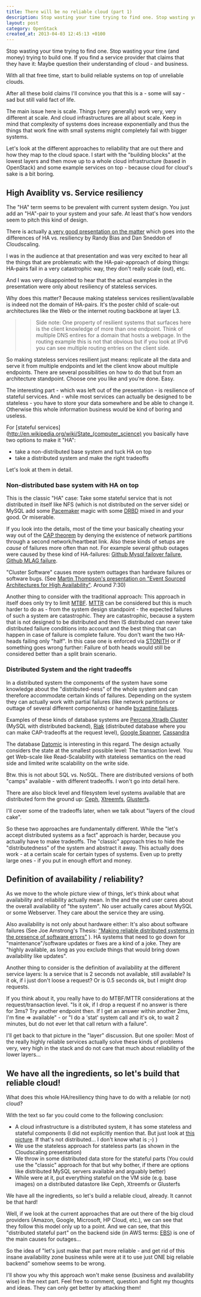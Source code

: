 ```yaml
---
title: There will be no reliable cloud (part 1)
description: Stop wasting your time trying to find one. Stop wasting your time (and money) trying to build one.
layout: post
category: OpenStack
created_at: 2013-04-03 12:45:13 +0100
---
```


Stop wasting your time trying to find one. Stop wasting your time (and money) trying to build one. If you find a service provider that claims that they have it: Maybe question their understanding of cloud - and business.

With all that free time, start to build reliable systems on top of unreliable clouds. 

After all these bold claims I'll convince you that this is a - some will say - sad but still valid fact of life.

The main issue here is scale. Things (very generally) work very, very different at scale. And cloud infrastructures are all about scale. Keep in mind that complexity of systems does increase exponentially and thus the things that work fine with small systems might completely fail with bigger systems.

Let's look at the different approaches to reliability that are out there and how they map to the cloud space. I start with the "building blocks" at the lowest layers and then move up to a whole cloud infrastructure (based in OpenStack) and some example services on top - because cloud for cloud's sake is a bit boring.

## High Avaiblity vs. Service resiliency

The "HA" term seems to be prevalent with current system design. You just add an "HA"-pair to your system and your safe. At least that's how vendors seem to pitch this kind of design.

There is actually [a very good presentation on the matter](http://engineering.cloudscaling.com/2013/03/service-resiliency-doesnt-always-mean-ha-or-cluster/) which goes into the differences of HA vs. resiliency by Randy Bias and Dan Sneddon of Cloudscaling.

I was in the audience at that presentation and was very excited to hear all the things that are problematic with the HA-pair-approach of doing things: HA-pairs fail in a very catastrophic way, they don't really scale (out), etc. 

And I was very disappointed to hear that the actual examples in the presentation were only about resiliency of stateless services. 

Why does this matter? Because making stateless services resilient/available is indeed not the domain of HA-pairs. It's the poster child of scale-out architectures like the Web or the internet routing backbone at layer L3. 

>> Side note: One property of resilient systems that surfaces here is the client knowledge of more than one endpoint. Think of multiple DNS entires for a domain that hosts a webpage. In the routing example this is not that obvious but if you look at IPv6 you can see multiple routing entries on the client side.

So making stateless services resilient just means: replicate all the data and serve it from multiple endpoints and let the client know about multiple endpoints. There are several possibilities on how to do that but from an architecture standpoint. Choose one you like and you're done. Easy.

The interesting part - which was left out of the presentation - is resilience of stateful services. And - while most services can actually be designed to be stateless - you have to store your data somewhere and be able to change it. Otherwise this whole information business would be kind of boring and useless.

For [stateful services](http://en.wikipedia.org/wiki/State_(computer_science) you basically have two options to make it "HA":

 - take a non-distributed base system and tuck HA on top
 - take a distributed system and make the right tradeoffs

Let's look at them in detail.

### Non-distributed base system with HA on top

This is the classic "HA" case: Take some stateful service that is not distributed in itself like NFS (which is not distributed on the server side) or MySQL add some [Pacemaker](http://www.linux-ha.org/wiki/Pacemaker) magic with some [DRBD](http://www.drbd.org/) mixed in and your good. Or miserable.

If you look into the details, most of the time your basically cheating your way out of the [CAP theorem](http://en.wikipedia.org/wiki/CAP_theorem) by denying the existence of network partitions through a second network/heartbeat link.
Also these kinds of setups are *cause* of failures more often than not. For example several github outages were caused by these kind of HA-failures: [Github Mysql failover failure](https://github.com/blog/1261-github-availability-this-week), [Github MLAG failure](https://github.com/blog/1364-downtime-last-saturday).

"Cluster Software" causes more system outtages than hardware failures or software bugs. (See [Martin Thompson's presentation on "Event Sourced Architectures for High Availability"](http://www.infoq.com/presentations/Event-Sourced-Architectures-for-High-Availability). Around 7:30) 

Another thing to consider with the traditional approach: This approach in itself does only try to limit [MTBF](http://en.wikipedia.org/wiki/MTBF). [MTTR](http://en.wikipedia.org/wiki/Mean_time_to_recovery) can be considered but this is much harder to do as - from the system design standpoint - the expected failures of such a system are catastrophic. They are catastrophic, because a system that is not designed to be distributed and then IS distributed can never take distributed failure conditions into account and the best thing that can happen in case of failure is complete failure. You don't want the two HA-heads failing only "half". In this case one is enforced via [STONITH](http://en.wikipedia.org/wiki/STONITH) or if something goes wrong further: Failure of both heads would still be considered better than a split brain scenario.

### Distributed System and the right tradeoffs

In a distributed system the components of the system have some knowledge about the "distributed-ness" of the whole system and can therefore accommodate certain kinds of failures. Depending on the system they can actually work with partial failures (like network partitions or outtage of several different components) or handle [byzantine failures](http://en.wikipedia.org/wiki/Byzantine_fault_tolerance).

Examples of these kinds of database systems are [Percona Xtradb Cluster](http://www.percona.com/software/percona-xtradb-cluster) (MySQL with distributed backend), [Riak](http://basho.com/riak/) (distributed database where you can make CAP-tradeoffs at the request level), [Google Spanner](http://research.google.com/archive/spanner.html), [Cassandra](http://cassandra.apache.org/)

The database [Datomic](http://www.datomic.com/) is interesting in this regard. The design actually considers the state at the smallest possible level: The transaction level. You get Web-scale like Read-Scalability with stateless semantics on the read side and limited write scalability on the write side.

Btw. this is not about SQL vs. NoSQL. There are distributed versions of both "camps" available - with different tradeoffs. I won't go into detail here.

There are also block level and filesystem level systems available that are distributed form the ground up: [Ceph](http://ceph.com/), [Xtreemfs](http://xtreemfs.org), [Glusterfs](http://www.gluster.org/).

I'll cover some of the tradeoffs later, when we talk about "layers of the cloud cake".

So these two approaches are fundamentally different. While the "let's accept distributed systems as a fact" approach is harder, because you actually have to make tradeoffs. The "classic" approach tries to hide the "distributedness" of the system and abstract it away. This actually does work - at a certain scale for certain types of systems. Even up to pretty large ones - if you put in enough effort and money.


## Definition of availability / reliability?

As we move to the whole picture view of things, let's think about what availability and reliability actually mean. In the and the end user cares about the overall availability of "the system". No user actually cares about MySQL or some Webserver. They care about the service they are using. 

Also availability is not only about hardware either: It's also about software failures (See Joe Amstrong's Thesis: ["Making reliable distributed systems in the presence of software errors"](http://www.erlang.org/download/armstrong_thesis_2003.pdf) ). HA systems that need to go down for "maintenance"/software updates or fixes are a kind of a joke. They are "highly available, as long as you exclude things that would bring down availability like updates". 

Another thing to consider is the definition of availability at the different service layers: Is a service that is 2 seconds not available, still available? Is it ok, if i just don't loose a request? Or is 0.5 seconds ok, but I might drop requests.

If you think about it, you really have to do MTBF/MTTR considerations at the request/transaction level. "Is it ok, if I drop a request if no answer is there for 3ms? Try another endpoint then. If I get an answer within another 2ms, I'm fine => available" - or "I do a 'stat' system call and it's ok, to wait 2 minutes, but do not ever let that call return with a failure".

I'll get back to that picture in the "layer" discussion. But one spoiler: Most of the really highly reliable services actually solve these kinds of problems very, very high in the stack and do not care that much about reliability of the lower layers...

## We have all the ingredients, so let's build that reliable cloud!

What does this whole HA/resiliency thing have to do with a reliable (or not) cloud?

With the text so far you could come to the following conclusion:

 - A cloud infrastructure is a distributed system, it has some stateless and stateful components (I did not explicitly mention that. But just look at [this picture](http://docs.openstack.org/folsom/openstack-compute/admin/content/figures/openstack-logical-arch-folsom.jpg). If that's not distributed… I don't know what is ;-) )
 - We use the stateless approach for stateless parts (as shown in the Cloudscaling presentation)
 - We throw in some distributed data store for the stateful parts (You could use the "classic" approach for that but why bother, if there are options like distributed MySQL servers available and arguably better)
 - While were at it, put everything stateful on the VM side (e.g. base images) on a distributed datastore like Ceph, Xtreemfs or Glusterfs

We have all the ingredients, so let's build a reliable cloud, already. It cannot be that hard!

Well, if we look at the current approaches that are out there of the big cloud providers (Amazon, Google, Microsoft, HP Cloud, etc.), we can see that they follow this model only up to a point. And we can see, that this "distributed stateful part" on the backend side (in AWS terms: [EBS](http://aws.amazon.com/ebs/)) is one of the main causes for outages...

So the idea of "let's just make that part more reliable - and get rid of this insane availability zone business while were at it to use just ONE big reliable backend" somehow seems to be wrong.

I'll show you why this approach won't make sense (business and availability wise) in the next part. Feel free to comment, question and fight my thoughts and ideas. They can only get better by attacking them!

